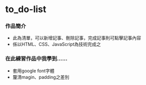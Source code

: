 # to_do-list
<h3>作品簡介</h3>
<ul>
<li>此為清單，可以新增記事、刪除記事，完成記事則可點擊記事內容</li>
<li>係以HTML、CSS、JavaScript為技術完成之</li>
</ul>

<h3>在此練習作品中我學到......</h3>
<ul>
<li>套用google font字體</li>
<li>釐清magin、padding之差別</li>
</ul>
